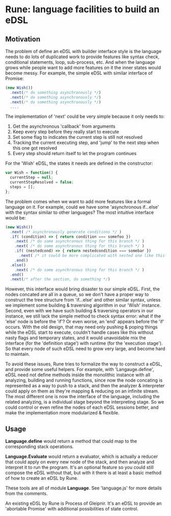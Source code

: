 # Rune: language facilities to build an eDSL

## Motivation

The problem of define an eDSL with builder interface style is the language
needs to do lots of duplicated work to provide features like syntax check,
conditional statements, loop, sub-process, etc. And when the language grows
while people want to add more features on it the inner states would become
messy. For example, the simple eDSL with similar interface of Promise:

```javascript
(new Wish())
  .next(/* do something asynchronously */)
  .next(/* do something asynchronously */)
  .next(/* do something asynchronously */)
  ....
```

The implementation of 'next' could be very simple because it only needs to:

1. Get the asynchronous 'callback' from arguments
2. Keep every step before they really start to execute
2. Set some flag to indicates the current step is still not resolved
3. Tracking the current executing step, and 'jump' to the next step
   when this one got resolved
4. Every step should return itself to let the program continues

For the 'Wish' eDSL, the states it needs are defined in the constructor:

```javascript
var Wish = function() {
  currentStep = null;
  currentStepResolved = false;
  steps = [];
};
```

The problem comes when we want to add more features like a formal language
on it. For example, could we have some 'asynchronous if...else' with the syntax
similar to other languages? The most intuitive interface would be:

```javascript
(new Wish())
  .next( /* asynchronously generate conditions */ )
  .if( (condition) => { return condition === somefoo })
    .next( /* do some asynchronous thing for this branch */ )
    .next( /* do some asynchronous thing for this branch */ )
    .if( (nestedcond) => { return nestedcondition === somebar })
      .next( /* it could be more complicated with nested one like this*/ )
    .end()
  .else()
    .next( /* do some asynchronous thing for this branch */ )
  .end()
  .next(/* after the section, do something */)
```

However, this interface would bring disaster to our simple eDSL. First, the
nodes concated are all in a queue, so we don't have a proper way to construct
the tree structure from 'if...else' and other similar syntax, unless we
implement some building & traversing algorithm in our 'Wish' instance. Second,
even with we have such building & traversing operators in our instance, we
still lack the simple method to check syntax error: what if the 'else' node is
before the 'if'? Or even worse, an 'end' appears before the 'if' occurs. With
the old design, that may need only pushing & poping things while the eDSL start
to execute, couldn't handle cases like this without nasty flags and temporary
states, and it would unavoidable mix the interface (for the 'definition stage')
with runtime (for the 'execution stage'). So that every node of such eDSL need
to grow very large, and become hard to maintain.

To avoid these issues, Rune tries to formalize the way to construct a eDSL, and
provide some useful helpers. For example, with 'Langauge.define', eDSL need
not define methods inside the monolithic instance with all analyzing, building
and running functions, since now the node concating is represented as a way to
push to a stack, and then the analyzer & interpreter could apply on them as
they're mapping & reducing on an infinite stream. The most different one is
now the interface of the language, including the related analyzing, is a
individual stage beyond the interpreting stage. So we could control or even
refine the nodes of each eDSL sessions better, and make the implementation
more modularized & flexible.

## Usage

**Language.define** would return a method that could map to the corresponding
stack operations.

**Language.Evaluate** would return a evaluator, which is actually a reducer
that could apply on every new node of the stack, and then analyze and
interpret it to run the program. It's an optional feature so you could
still compose the eDSL without that, but with it there is at least a basic
method of how to create an eDSL by Rune.

These tools are all of module **Language**. See 'language.js' for more
details from the comments.

An existing eDSL by Rune is Process of Gleipnir. It's an eDSL to provide
an 'abortable Promise' with additional possibilities of state control.
